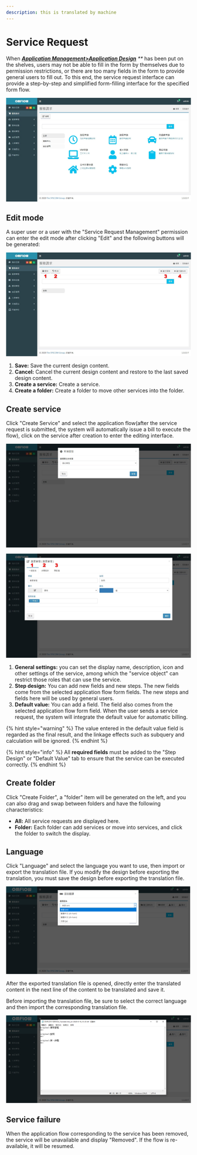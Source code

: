 ```yaml
---
description: this is translated by machine
---
```


# Service Request

When [_**Application Management&gt;Application Design**_](6.md#ying-yong-she-ji) _\*\*_ has been put on the shelves, users may not be able to fill in the form by themselves due to permission restrictions, or there are too many fields in the form to provide general users to fill out. To this end, the service request interface can provide a step-by-step and simplified form-filling interface for the specified form flow.

![Users can easily make demands through service requests](../.gitbook/assets/pic022.jpg)

## Edit mode

A super user or a user with the "Service Request Management" permission can enter the edit mode after clicking "Edit" and the following buttons will be generated:

![](../.gitbook/assets/pic019%20%281%29.jpg)

1. **Save:** Save the current design content.
2. **Cancel:** Cancel the current design content and restore to the last saved design content.
3. **Create a service:** Create a service.
4. **Create a folder:** Create a folder to move other services into the folder.

## Create service

Click "Create Service" and select the application flow\(after the service request is submitted, the system will automatically issue a bill to execute the flow\), click on the service after creation to enter the editing interface.

![](../.gitbook/assets/pic020.jpg)

![](../.gitbook/assets/pic021%20%281%29.jpg)

1. **General settings:** you can set the display name, description, icon and other settings of the service, among which the "service object" can restrict those roles that can use the service.
2. **Step design:** You can add new fields and new steps. The new fields come from the selected application flow form fields. The new steps and fields here will be used by general users.
3. **Default value:** You can add a field. The field also comes from the selected application flow form field. When the user sends a service request, the system will integrate the default value for automatic billing.

{% hint style="warning" %}
The value entered in the default value field is regarded as the final result, and the linkage effects such as subquery and calculation will be ignored.
{% endhint %}

{% hint style="info" %}
All **required fields** must be added to the "Step Design" or "Default Value" tab to ensure that the service can be executed correctly.
{% endhint %}

## Create folder

Click "Create Folder", a "folder" item will be generated on the left, and you can also drag and swap between folders and have the following characteristics:

* **All:** All service requests are displayed here.
* **Folder:** Each folder can add services or move into services, and click the folder to switch the display.

## Language

Click "Language" and select the language you want to use, then import or export the translation file. If you modify the design before exporting the translation, you must save the design before exporting the translation file.

![](../.gitbook/assets/tu-pian-%20%2837%29.png)

After the exported translation file is opened, directly enter the translated content in the next line of the content to be translated and save it.

Before importing the translation file, be sure to select the correct language and then import the corresponding translation file.

![](../.gitbook/assets/tu-pian-%20%2835%29.png)

## Service failure

When the application flow corresponding to the service has been removed, the service will be unavailable and display "Removed". If the flow is re-available, it will be resumed.

